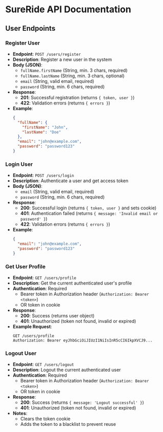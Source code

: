 # SureRide API Documentation

## User Endpoints

### Register User
- **Endpoint**: `POST /users/register`
- **Description**: Register a new user in the system
- **Body (JSON)**:
  - `fullName.firstName` (String, min. 3 chars, required)
  - `fullName.lastName` (String, min. 3 chars, optional)
  - `email` (String, valid email, required)
  - `password` (String, min. 6 chars, required)
- **Response**:
  - **201**: Successful registration (returns `{ token, user }`)
  - **422**: Validation errors (returns `{ errors }`)
- **Example**:
  ```json
  {
    "fullName": {
      "firstName": "John",
      "lastName": "Doe"
    },
    "email": "john@example.com",
    "password": "password123"
  }
  ```

### Login User
- **Endpoint**: `POST /users/login`
- **Description**: Authenticate a user and get access token
- **Body (JSON)**:
  - `email` (String, valid email, required)
  - `password` (String, min. 6 chars, required)
- **Response**:
  - **200**: Successful login (returns `{ token, user }` and sets cookie)
  - **401**: Authentication failed (returns `{ message: 'Invalid email or password' }`)
  - **422**: Validation errors (returns `{ errors }`)
- **Example**:
  ```json
  {
    "email": "john@example.com",
    "password": "password123"
  }
  ```

### Get User Profile
- **Endpoint**: `GET /users/profile`
- **Description**: Get the current authenticated user's profile
- **Authentication**: Required
  - Bearer token in Authorization header (`Authorization: Bearer <token>`)
  - OR token in cookie
- **Response**:
  - **200**: Success (returns user object)
  - **401**: Unauthorized (token not found, invalid or expired)
- **Example Request**:
  ```
  GET /users/profile
  Authorization: Bearer eyJhbGciOiJIUzI1NiIsInR5cCI6IkpXVCJ9...
  ```

### Logout User
- **Endpoint**: `GET /users/logout`
- **Description**: Logout the current authenticated user
- **Authentication**: Required
  - Bearer token in Authorization header (`Authorization: Bearer <token>`)
  - OR token in cookie
- **Response**:
  - **200**: Success (returns `{ message: 'Logout successful' }`)
  - **401**: Unauthorized (token not found, invalid or expired)
- **Notes**:
  - Clears the token cookie
  - Adds the token to a blacklist to prevent reuse
